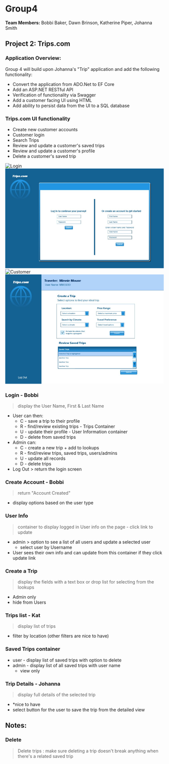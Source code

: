 
# Group4  
**Team Members:** Bobbi Baker, Dawn Brinson, Katherine Piper, Johanna Smith
## Project 2: Trips.com
### Application Overview:
Group 4 will build upon Johanna's "Trip" application and add the following functionality:
 - Convert the application from ADO.Net to EF Core
 - Add an ASP.NET RESTful API
 - Verification of functionality via Swagger
 - Add a customer facing UI using HTML  
 - Add ability to persist data from the UI to a SQL database

### Trips.com UI functionality
 - Create new customer accounts
 - Customer login
 - Search Trips
 - Review and update a customer's saved trips
 - Review and update a customer's profile
 - Delete a customer's saved trip

![Login]()![alt text](Login.jpg)
![Customer]()![alt text](Trips.jpg)


### Login - Bobbi
> display the User Name, First & Last Name
- User can then:  
    - C - save a trip to their profile
    - R - find/review existing trips - Trips Container
    - U - update their profile - User Information container
    - D - delete from saved trips
- Admin can: 
    - C - create a new trip + add to lookups
    - R - find/review trips, saved trips, users/admins
    - U - update all records
    - D - delete trips
- Log Out > return the login screen
        
### Create Account - Bobbi
> return "Account Created"
- display options based on the user type

### User Info 
> container to display logged in User info on the page - click link to update
- admin > option to see a list of all users and update a selected user
    - select user by Username
- User sees their own info and can update from this container if they click update link


### Create a Trip 
> display the fields with a text box or drop list for selecting from the lookups
- Admin only
- hide from Users


### Trips list - Kat
> display list of trips 
- filter by location (other filters are nice to have)
    
### Saved Trips container  
- user - display list of saved trips with option to delete
- admin - display list of all saved trips with user name
    - view only

### Trip Details - Johanna
> display full details of the selected trip
- *nice to have
- select button for the user to save the trip from the detailed view


## Notes:

### Delete 
> Delete trips : make sure deleting a trip doesn't break anything when  there's a related saved trip


